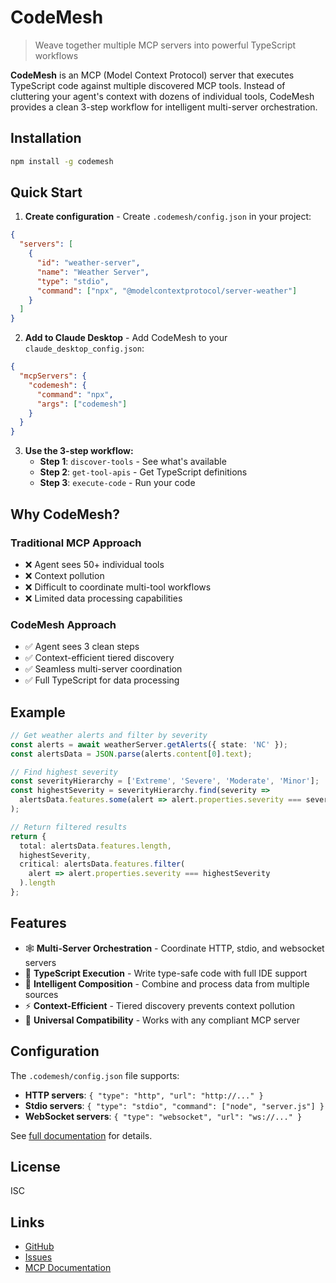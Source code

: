 # CodeMesh

> Weave together multiple MCP servers into powerful TypeScript workflows

**CodeMesh** is an MCP (Model Context Protocol) server that executes TypeScript code against multiple discovered MCP tools. Instead of cluttering your agent's context with dozens of individual tools, CodeMesh provides a clean 3-step workflow for intelligent multi-server orchestration.

## Installation

```bash
npm install -g codemesh
```

## Quick Start

1. **Create configuration** - Create `.codemesh/config.json` in your project:

```json
{
  "servers": [
    {
      "id": "weather-server",
      "name": "Weather Server",
      "type": "stdio",
      "command": ["npx", "@modelcontextprotocol/server-weather"]
    }
  ]
}
```

2. **Add to Claude Desktop** - Add CodeMesh to your `claude_desktop_config.json`:

```json
{
  "mcpServers": {
    "codemesh": {
      "command": "npx",
      "args": ["codemesh"]
    }
  }
}
```

3. **Use the 3-step workflow:**
   - **Step 1**: `discover-tools` - See what's available
   - **Step 2**: `get-tool-apis` - Get TypeScript definitions
   - **Step 3**: `execute-code` - Run your code

## Why CodeMesh?

### Traditional MCP Approach
- ❌ Agent sees 50+ individual tools
- ❌ Context pollution
- ❌ Difficult to coordinate multi-tool workflows
- ❌ Limited data processing capabilities

### CodeMesh Approach
- ✅ Agent sees 3 clean steps
- ✅ Context-efficient tiered discovery
- ✅ Seamless multi-server coordination
- ✅ Full TypeScript for data processing

## Example

```typescript
// Get weather alerts and filter by severity
const alerts = await weatherServer.getAlerts({ state: 'NC' });
const alertsData = JSON.parse(alerts.content[0].text);

// Find highest severity
const severityHierarchy = ['Extreme', 'Severe', 'Moderate', 'Minor'];
const highestSeverity = severityHierarchy.find(severity =>
  alertsData.features.some(alert => alert.properties.severity === severity)
);

// Return filtered results
return {
  total: alertsData.features.length,
  highestSeverity,
  critical: alertsData.features.filter(
    alert => alert.properties.severity === highestSeverity
  ).length
};
```

## Features

- 🕸️ **Multi-Server Orchestration** - Coordinate HTTP, stdio, and websocket servers
- 📝 **TypeScript Execution** - Write type-safe code with full IDE support
- 🎨 **Intelligent Composition** - Combine and process data from multiple sources
- ⚡ **Context-Efficient** - Tiered discovery prevents context pollution
- 🔌 **Universal Compatibility** - Works with any compliant MCP server

## Configuration

The `.codemesh/config.json` file supports:

- **HTTP servers**: `{ "type": "http", "url": "http://..." }`
- **Stdio servers**: `{ "type": "stdio", "command": ["node", "server.js"] }`
- **WebSocket servers**: `{ "type": "websocket", "url": "ws://..." }`

See [full documentation](https://github.com/yourusername/codemesh) for details.

## License

ISC

## Links

- [GitHub](https://github.com/yourusername/codemesh)
- [Issues](https://github.com/yourusername/codemesh/issues)
- [MCP Documentation](https://modelcontextprotocol.io)